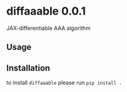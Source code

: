 # diffaaable 0.0.1

JAX-differentiable AAA algorithm

## Usage

## Installation
to install `diffaaable` please run
`pip install .`
